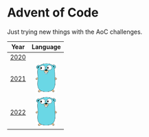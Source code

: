 # Advent of Code

Just trying new things with the AoC challenges. 

| Year         | Language                                                                                                                                                       |
|:------------:|:--------------------------------------------------------------------------------------------------------------------------------------------------------------:|
| [2020](2020) | [<img title="" src="https://www.python.org/static/community_logos/python-logo-generic.svg" alt="" width="119">](https://www.python.org)                        |
| [2021](2021) | [<img title="" src="https://raw.githubusercontent.com/golang-samples/gopher-vector/master/gopher.svg" alt="" width="50" data-align="inline">](https://go.dev/) |
| [2022](2022) | [<img title="" src="https://raw.githubusercontent.com/golang-samples/gopher-vector/master/gopher.svg" alt="" width="50" data-align="inline">](https://go.dev/) |